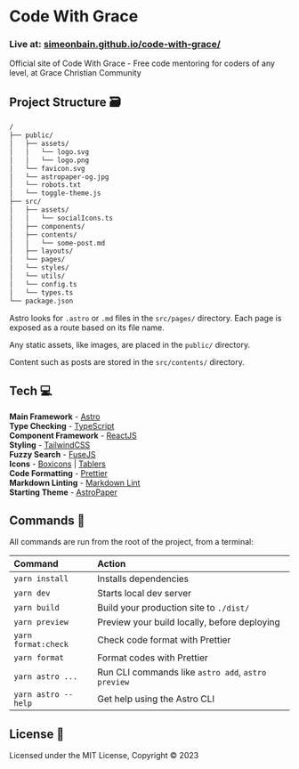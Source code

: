 # Code With Grace

### Live at: [simeonbain.github.io/code-with-grace/](https://simeonbain.github.io/code-with-grace/)

Official site of Code With Grace - Free code mentoring for coders of any level, at Grace Christian Community

## Project Structure 🗃

```bash
/
├── public/
│   ├── assets/
│   │   └── logo.svg
│   │   └── logo.png
│   └── favicon.svg
│   └── astropaper-og.jpg
│   └── robots.txt
│   └── toggle-theme.js
├── src/
│   ├── assets/
│   │   └── socialIcons.ts
│   ├── components/
│   ├── contents/
│   │   └── some-post.md
│   ├── layouts/
│   └── pages/
│   └── styles/
│   └── utils/
│   └── config.ts
│   └── types.ts
└── package.json
```

Astro looks for `.astro` or `.md` files in the `src/pages/` directory. Each page is exposed as a route based on its file name.

Any static assets, like images, are placed in the `public/` directory.

Content such as posts are stored in the `src/contents/` directory.

## Tech 💻

**Main Framework** - [Astro](https://astro.build/)  
**Type Checking** - [TypeScript](https://www.typescriptlang.org/)  
**Component Framework** - [ReactJS](https://reactjs.org/)  
**Styling** - [TailwindCSS](https://tailwindcss.com/)  
**Fuzzy Search** - [FuseJS](https://fusejs.io/)  
**Icons** - [Boxicons](https://boxicons.com/) | [Tablers](https://tabler-icons.io/)  
**Code Formatting** - [Prettier](https://prettier.io/)  
**Markdown Linting** - [Markdown Lint](https://github.com/DavidAnson/vscode-markdownlint)  
**Starting Theme** - [AstroPaper](https://github.com/satnaing/astro-paper)  

## Commands 📣

All commands are run from the root of the project, from a terminal:

| Command                | Action                                             |
| :--------------------- | :------------------------------------------------- |
| `yarn install`         | Installs dependencies                              |
| `yarn dev`             | Starts local dev server                            |
| `yarn build`           | Build your production site to `./dist/`            |
| `yarn preview`         | Preview your build locally, before deploying       |
| `yarn format:check`    | Check code format with Prettier                    |
| `yarn format`          | Format codes with Prettier                         |
| `yarn astro ...`       | Run CLI commands like `astro add`, `astro preview` |
| `yarn astro --help`    | Get help using the Astro CLI                       |

## License 📄

Licensed under the MIT License, Copyright © 2023
